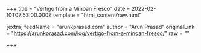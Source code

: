 
+++
title = "Vertigo from a Minoan Fresco"
date = 2022-02-10T07:53:00.000Z
template = "html_content/raw.html"

[extra]
feedName = "arunkprasad.com"
author = "Arun Prasad"
originalLink = "https://arunkprasad.com/log/vertigo-from-a-minoan-fresco/"
raw = ""

+++


